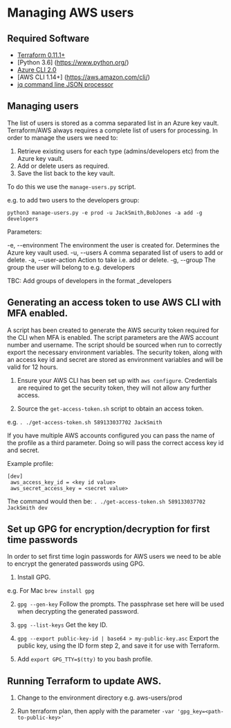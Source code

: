 # Managing AWS users

## Required Software

 * [Terraform 0.11.1+](http://terraform.io/)
 * [Python 3.6] (https://www.python.org/)
 * [Azure CLI 2.0](https://docs.microsoft.com/en-us/cli/azure/install-azure-cli?view=azure-cli-latest)
 * [AWS CLI 1.14+] (https://aws.amazon.com/cli/)
 * [jq command line JSON processor](https://stedolan.github.io/jq/)

## Managing users

The list of users is stored as a comma separated list in an Azure key vault. Terraform/AWS always requires a complete list of users for processing. In order to manage the users we need to:

1. Retrieve existing users for each type (admins/developers etc) from the Azure key vault.
2. Add or delete users as required.
3. Save the list back to the key vault.

To do this we use the ```manage-users.py``` script.

e.g. to add two users to the developers group:

```python3 manage-users.py -e prod -u JackSmith,BobJones -a add -g developers```

Parameters:

-e, --environment The environment the user is created for. Determines the Azure key vault used.
-u, --users A comma separated list of users to add or delete.
-a, --user-action Action to take i.e. add or delete.
-g, --group The group the user will belong to e.g. developers  

TBC: Add groups of developers in the format <dev team>_developers   

## Generating an access token to use AWS CLI with MFA enabled.

A script has been created to generate the AWS security token required for the CLI when MFA is enabled. The script parameters are the AWS account number and username. The script should be sourced when run to correctly export the necessary environment variables. The security token, along with an access key id and secret are stored as environment variables and will be valid for 12 hours.

1. Ensure your AWS CLI has been set up with ```aws configure```. Credentials are required to get the security token, they will not allow any further access.

2. Source the ```get-access-token.sh``` script to obtain an access token.

e.g. ```. ./get-access-token.sh 589133037702 JackSmith```

If you have multiple AWS accounts configured you can pass the name of the profile as a third parameter. Doing so will pass the correct access key id and secret.

Example profile:

```
[dev]
 aws_access_key_id = <key id value>
 aws_secret_access_key = <secret value>
```
The command would then be: ```. ./get-access-token.sh 589133037702 JackSmith dev```



## Set up GPG for encryption/decryption for first time passwords

In order to set first time login passwords for AWS users we need to be able to encrypt the generated passwords using GPG.

1. Install GPG.

  e.g. For Mac
```brew install gpg```

2. ```gpg --gen-key``` Follow the prompts. The passphrase set here will be used when decrypting the generated password.

3. ```gpg --list-keys``` Get the key ID.

4. ```gpg --export public-key-id | base64 > my-public-key.asc``` Export the public key, using the ID form step 2, and save it for use with Terraform.

5. Add ```export GPG_TTY=$(tty)``` to you bash profile.

## Running Terraform to update AWS.

1. Change to the environment directory e.g. aws-users/prod

2. Run terraform plan, then apply with the parameter ```-var 'gpg_key=<path-to-public-key>'```
